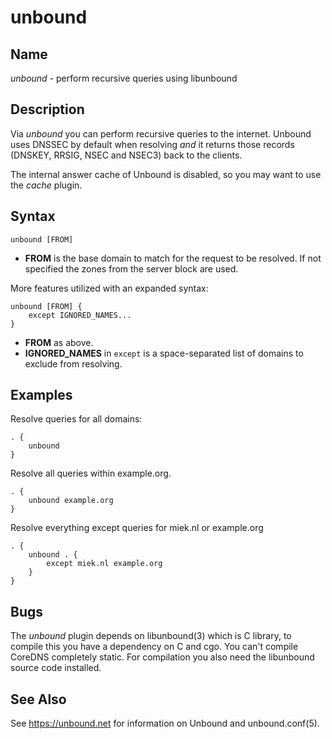 # unbound

## Name

*unbound* - perform recursive queries using libunbound

## Description

Via *unbound* you can perform recursive queries to the internet. Unbound uses DNSSEC by default when
resolving *and* it returns those records (DNSKEY, RRSIG, NSEC and NSEC3) back to the clients.

The internal answer cache of Unbound is disabled, so you may want to use the *cache* plugin.

## Syntax

~~~
unbound [FROM]
~~~

* **FROM** is the base domain to match for the request to be resolved. If not specified the zones
  from the server block are used.

More features utilized with an expanded syntax:

~~~
unbound [FROM] {
    except IGNORED_NAMES...
}
~~~

* **FROM** as above.
* **IGNORED_NAMES** in `except` is a space-separated list of domains to exclude from resolving.

## Examples

Resolve queries for all domains:
~~~ corefile
. {
    unbound
}
~~~

Resolve all queries within example.org.

~~~ corefile
. {
    unbound example.org
}
~~~

Resolve everything except queries for miek.nl or example.org

~~~ corefile
. {
    unbound . {
        except miek.nl example.org
    }
}
~~~

## Bugs

The *unbound* plugin depends on libunbound(3) which is C library, to compile this you have
a dependency on C and cgo. You can't compile CoreDNS completely static. For compilation you
also need the libunbound source code installed.

## See Also

See <https://unbound.net> for information on Unbound and unbound.conf(5).

